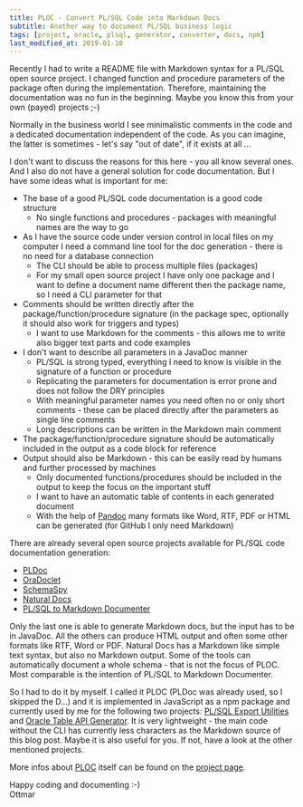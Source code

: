```yaml
---
title: PLOC - Convert PL/SQL Code into Markdown Docs
subtitle: Another way to document PL/SQL business logic
tags: [project, oracle, plsql, generator, converter, docs, npm]
last_modified_at: 2019-01-10
---
```


Recently I had to write a README file with Markdown syntax for a PL/SQL open source project. I changed function and procedure parameters of the package often during the implementation. Therefore, maintaining the documentation was no fun in the beginning. Maybe you know this from your own (payed) projects ;-)

Normally in the business world I see minimalistic comments in the code and a dedicated documentation independent of the code. As you can imagine, the latter is sometimes - let's say "out of date", if it exists at all ...

I don't want to discuss the reasons for this here - you all know several ones. And I also do not have a general solution for code documentation. But I have some ideas what is important for me:

- The base of a good PL/SQL code documentation is a good code structure
  - No single functions and procedures - packages with meaningful names are the way to go
- As I have the source code under version control in local files on my computer I need a command line tool for the doc generation - there is no need for a database connection
  - The CLI should be able to process multiple files (packages)
  - For my small open source project I have only one package and I want to define a document name different then the package name, so I need a CLI parameter for that
- Comments should be written directly after the package/function/procedure signature (in the package spec, optionally it should also work for triggers and types)
  - I want to use Markdown for the comments - this allows me to write also bigger text parts and code examples
- I don't want to describe all parameters in a JavaDoc manner
  - PL/SQL is strong typed, everything I need to know is visible in the signature of a function or procedure
  - Replicating the parameters for documentation is error prone and does not follow the DRY principles
  - With meaningful parameter names you need often no or only short comments - these can be placed directly after the parameters as single line comments
  - Long descriptions can be written in the Markdown main comment
- The package/function/procedure signature should be automatically included in the output as a code block for reference
- Output should also be Markdown - this can be easily read by humans and further processed by machines
  - Only documented functions/procedures should be included in the output to keep the focus on the important stuff
  - I want to have an automatic table of contents in each generated document
  - With the help of [Pandoc][pandoc] many formats like Word, RTF, PDF or HTML can be generated (for GitHub I only need Markdown)

There are already several open source projects available for PL/SQL code documentation generation:

- [PLDoc][pldoc]
- [OraDoclet][oradoclet]
- [SchemaSpy][schemaspy]
- [Natural Docs][natdocs]
- [PL/SQL to Markdown Documenter][plmddoc]

Only the last one is able to generate Markdown docs, but the input has to be in JavaDoc. All the others can produce HTML output and often some other formats like RTF, Word or PDF. Natural Docs has a Markdown like simple text syntax, but also no Markdown output. Some of the tools can automatically document a whole schema - that is not the focus of PLOC. Most comparable is the intention of PL/SQL to Markdown  Documenter.

So I had to do it by myself. I called it PLOC (PLDoc was already used, so I skipped the D...) and it is implemented in JavaScript as a npm package and currently used by me for the following two projects: [PL/SQL Export Utilities][plex] and [Oracle Table API Generator][tapigen]. It is very lightweight - the main code without the CLI has currently less characters as the Markdown source of this blog post. Maybe it is also useful for you. If not, have a look at the other mentioned projects.

More infos about [PLOC][ploc] itself can be found on the [project page][ploc].

Happy coding and documenting :-)<br>
Ottmar



[natdocs]: https://www.naturaldocs.org/
[oradoclet]: http://oradoclet.sourceforge.net/
[pandoc]: https://pandoc.org/
[pldoc]: http://pldoc.sourceforge.net/
[plex]: https://github.com/ogobrecht/plex
[plmddoc]: https://github.com/OraOpenSource/plsql-md-doc
[ploc]: https://github.com/ogobrecht/ploc
[schemaspy]: http://schemaspy.sourceforge.net/
[tapigen]: https://github.com/OraMUC/table-api-generator
